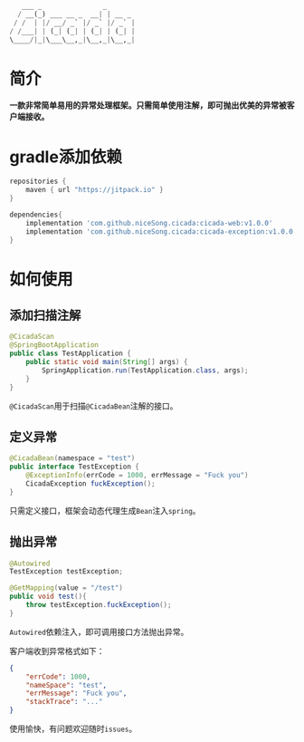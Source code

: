 ```python
   ___ _               _       
  / __(_) ___ __ _  __| | __ _ 
 / /  | |/ __/ _` |/ _` |/ _` |
/ /___| | (_| (_| | (_| | (_| |
\____/|_|\___\__,_|\__,_|\__,_|
```
                               
# 简介
**一款非常简单易用的异常处理框架。只需简单使用注解，即可抛出优美的异常被客户端接收。**
# gradle添加依赖
```groovy
repositories {
    maven { url "https://jitpack.io" }
}

dependencies{
    implementation 'com.github.niceSong.cicada:cicada-web:v1.0.0'
    implementation 'com.github.niceSong.cicada:cicada-exception:v1.0.0'
}
```
# 如何使用
## 添加扫描注解
```java
@CicadaScan
@SpringBootApplication
public class TestApplication {
    public static void main(String[] args) {
        SpringApplication.run(TestApplication.class, args);
    }
}
```
`@CicadaScan`用于扫描`@CicadaBean`注解的接口。
## 定义异常
```java
@CicadaBean(namespace = "test")
public interface TestException {
    @ExceptionInfo(errCode = 1000, errMessage = "Fuck you")
    CicadaException fuckException();
}
```
只需定义接口，框架会动态代理生成`Bean`注入`spring`。
## 抛出异常
```java
@Autowired
TestException testException;

@GetMapping(value = "/test")
public void test(){
    throw testException.fuckException();
}
```
`Autowired`依赖注入，即可调用接口方法抛出异常。

客户端收到异常格式如下：
```json
{
    "errCode": 1000,
    "nameSpace": "test",
    "errMessage": "Fuck you",
    "stackTrace": "..."
}
```
使用愉快，有问题欢迎随时`issues`。